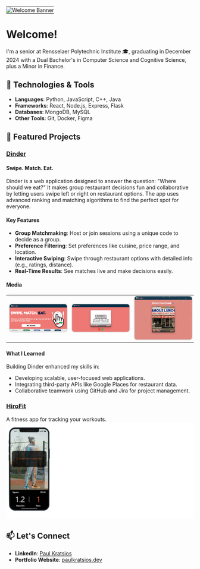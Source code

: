 <table width="100%" cellspacing="0" cellpadding="0" style="border: none;">
  <tr>
    <td align="center" style="padding: 0;">
      <img src="./githubWelcomeBanner.gif" alt="Welcome Banner" style="width: 100%; height: 120px; object-fit: cover; object-position: center 50%;" />
    </td>
  </tr>
</table>

# Welcome!
I'm a senior at Rensselaer Polytechnic Institute 🎓, graduating in December 2024 with a Dual Bachelor's in Computer Science and Cognitive Science, plus a Minor in Finance.

## 🔧 Technologies & Tools
- **Languages**: Python, JavaScript, C++, Java
- **Frameworks**: React, Node.js, Express, Flask
- **Databases**: MongoDB, MySQL
- **Other Tools**: Git, Docker, Figma

## 🚀 Featured Projects
### [Dinder](https://github.com/PaulKratsios18/Dinder)  
#### Swipe. Match. Eat.
Dinder is a web application designed to answer the question: "Where should we eat?" It makes group restaurant decisions fun and collaborative by letting users swipe left or right on restaurant options. The app uses advanced ranking and matching algorithms to find the perfect spot for everyone.

#### Key Features
- **Group Matchmaking**: Host or join sessions using a unique code to decide as a group.
- **Preference Filtering**: Set preferences like cuisine, price range, and location.
- **Interactive Swiping**: Swipe through restaurant options with detailed info (e.g., ratings, distance).
- **Real-Time Results**: See matches live and make decisions easily.

#### Media
<table>
  <tr>
    <td><img src="./dinderImages/homepage.png" width="200" style="border: 2px solid #ddd; border-radius: 8px;" /></td>
    <td><img src="./dinderImages/RestaurantCardSwiping.png" width="200" style="border: 2px solid #ddd; border-radius: 8px;" /></td>
    <td><img src="./dinderImages/MatchScreen.png" width="200" style="border: 2px solid #ddd; border-radius: 8px;" /></td>
  </tr>
</table>

#### What I Learned
Building Dinder enhanced my skills in:
- Developing scalable, user-focused web applications.
- Integrating third-party APIs like Google Places for restaurant data.
- Collaborative teamwork using GitHub and Jira for project management.

### [HiroFit](https://github.com/PaulKratsios18/HiroFit)  
A fitness app for tracking your workouts.
![HiroFit Demo](./hiroFitImages/cameraView1.png)

## 📫 Let's Connect
- **LinkedIn**: [Paul Kratsios](https://www.linkedin.com/in/paulkratsios)
- **Portfolio Website**: [paulkratsios.dev](https://paulkratsios.dev)
